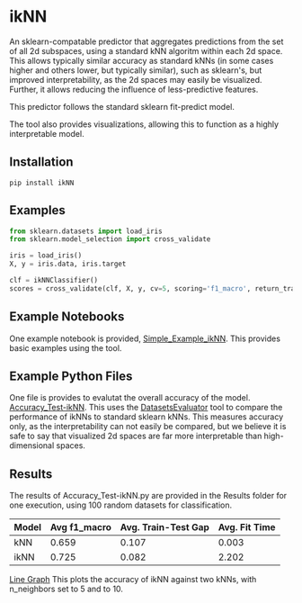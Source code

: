 # ikNN

An sklearn-compatable predictor that aggregates predictions from the set of all 2d subspaces, using a standard kNN algoritm within each 2d space. This allows typically similar accuracy as standard kNNs (in some cases higher and others lower, but typically similar), such as sklearn's, but improved interpretability, as the 2d spaces may easily be visualized. Further, it allows reducing the influence of less-predictive features. 

This predictor follows the standard sklearn fit-predict model. 

The tool also provides visualizations, allowing this to function as a highly interpretable model. 

## Installation

`
pip install ikNN
`

## Examples

```python
from sklearn.datasets import load_iris
from sklearn.model_selection import cross_validate

iris = load_iris()
X, y = iris.data, iris.target

clf = ikNNClassifier()
scores = cross_validate(clf, X, y, cv=5, scoring='f1_macro', return_train_score=False)
```


## Example Notebooks
One example notebook is provided, [Simple_Example_ikNN](https://github.com/Brett-Kennedy/ikNN/blob/main/examples/Simple_Example_ikNN.ipynb). This provides basic examples using the tool.

## Example Python Files
One file is provides to evalutat the overall accuracy of the model. [Accuracy_Test-ikNN](). This uses the [DatasetsEvaluator](https://github.com/Brett-Kennedy/DatasetsEvaluator) tool to compare the performance of ikNNs to standard sklearn kNNs. This measures accuracy only, as the interpretability can not easily be compared, but we believe it is safe to say that visualized 2d spaces are far more interpretable than high-dimensional spaces. 

## Results

The results of Accuracy_Test-ikNN.py are provided in the Results folder for one execution, using 100 random datasets for classification. 


| Model| 	Avg f1_macro	| Avg. Train-Test Gap	| Avg. Fit Time | 
| ----- |	----- |	----- |	----- |	
| kNN	| 0.659	| 0.107	| 0.003 | 
| ikNN	| 0.725	| 0.082	| 2.202 | 

[Line Graph](https://github.com/Brett-Kennedy/ikNN/blob/main/Results/results_17_08_2021_17_19_39_plot.png) This plots the accuracy of ikNN against two kNNs, with n_neighbors set to 5 and to 10.




